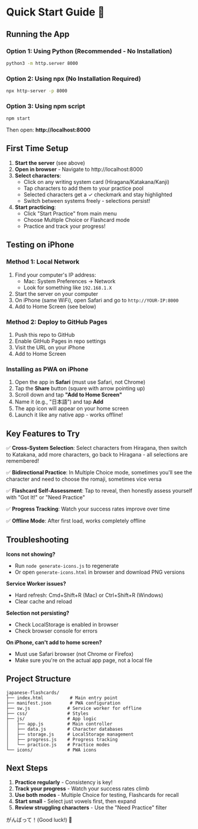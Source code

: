 # Quick Start Guide 🚀

## Running the App

### Option 1: Using Python (Recommended - No Installation)
```bash
python3 -m http.server 8000
```

### Option 2: Using npx (No Installation Required)
```bash
npx http-server -p 8000
```

### Option 3: Using npm script
```bash
npm start
```

Then open: **http://localhost:8000**

## First Time Setup

1. **Start the server** (see above)
2. **Open in browser** - Navigate to http://localhost:8000
3. **Select characters**:
   - Click on any writing system card (Hiragana/Katakana/Kanji)
   - Tap characters to add them to your practice pool
   - Selected characters get a ✓ checkmark and stay highlighted
   - Switch between systems freely - selections persist!
4. **Start practicing**:
   - Click "Start Practice" from main menu
   - Choose Multiple Choice or Flashcard mode
   - Practice and track your progress!

## Testing on iPhone

### Method 1: Local Network
1. Find your computer's IP address:
   - Mac: System Preferences → Network
   - Look for something like `192.168.1.X`
2. Start the server on your computer
3. On iPhone (same WiFi), open Safari and go to `http://YOUR-IP:8000`
4. Add to Home Screen (see below)

### Method 2: Deploy to GitHub Pages
1. Push this repo to GitHub
2. Enable GitHub Pages in repo settings
3. Visit the URL on your iPhone
4. Add to Home Screen

### Installing as PWA on iPhone
1. Open the app in **Safari** (must use Safari, not Chrome)
2. Tap the **Share** button (square with arrow pointing up)
3. Scroll down and tap **"Add to Home Screen"**
4. Name it (e.g., "日本語") and tap **Add**
5. The app icon will appear on your home screen
6. Launch it like any native app - works offline!

## Key Features to Try

✅ **Cross-System Selection**: Select characters from Hiragana, then switch to Katakana, add more characters, go back to Hiragana - all selections are remembered!

✅ **Bidirectional Practice**: In Multiple Choice mode, sometimes you'll see the character and need to choose the romaji, sometimes vice versa

✅ **Flashcard Self-Assessment**: Tap to reveal, then honestly assess yourself with "Got It!" or "Need Practice"

✅ **Progress Tracking**: Watch your success rates improve over time

✅ **Offline Mode**: After first load, works completely offline

## Troubleshooting

**Icons not showing?**
- Run `node generate-icons.js` to regenerate
- Or open `generate-icons.html` in browser and download PNG versions

**Service Worker issues?**
- Hard refresh: Cmd+Shift+R (Mac) or Ctrl+Shift+R (Windows)
- Clear cache and reload

**Selection not persisting?**
- Check LocalStorage is enabled in browser
- Check browser console for errors

**On iPhone, can't add to home screen?**
- Must use Safari browser (not Chrome or Firefox)
- Make sure you're on the actual app page, not a local file

## Project Structure
```
japanese-flashcards/
├── index.html          # Main entry point
├── manifest.json       # PWA configuration
├── sw.js              # Service worker for offline
├── css/               # Styles
├── js/                # App logic
│   ├── app.js         # Main controller
│   ├── data.js        # Character databases
│   ├── storage.js     # LocalStorage management
│   ├── progress.js    # Progress tracking
│   └── practice.js    # Practice modes
└── icons/             # PWA icons
```

## Next Steps

1. **Practice regularly** - Consistency is key!
2. **Track your progress** - Watch your success rates climb
3. **Use both modes** - Multiple Choice for testing, Flashcards for recall
4. **Start small** - Select just vowels first, then expand
5. **Review struggling characters** - Use the "Need Practice" filter

がんばって！(Good luck!) 🎌
